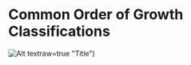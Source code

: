 # Common Order of Growth Classifications

![Alt text](./common-order-of-growth-classifcations.png)raw=true "Title")
